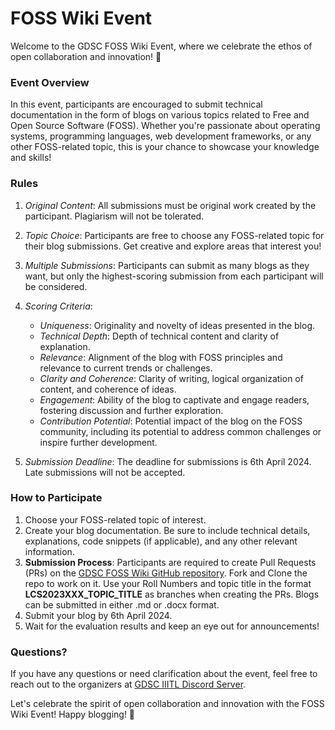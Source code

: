 # FOSS Wiki Event

Welcome to the GDSC FOSS Wiki Event, where we celebrate the ethos of open collaboration and innovation! 🎉

### Event Overview

In this event, participants are encouraged to submit technical documentation in the form of blogs on various topics related to Free and Open Source Software (FOSS). Whether you're passionate about operating systems, programming languages, web development frameworks, or any other FOSS-related topic, this is your chance to showcase your knowledge and skills!

### Rules

1. *Original Content*: All submissions must be original work created by the participant. Plagiarism will not be tolerated.
   
2. *Topic Choice*: Participants are free to choose any FOSS-related topic for their blog submissions. Get creative and explore areas that interest you!

3. *Multiple Submissions*: Participants can submit as many blogs as they want, but only the highest-scoring submission from each participant will be considered.

4. *Scoring Criteria*:
   - *Uniqueness*: Originality and novelty of ideas presented in the blog.
   - *Technical Depth*: Depth of technical content and clarity of explanation.
   - *Relevance*: Alignment of the blog with FOSS principles and relevance to current trends or challenges.
   - *Clarity and Coherence*: Clarity of writing, logical organization of content, and coherence of ideas.
   - *Engagement*: Ability of the blog to captivate and engage readers, fostering discussion and further exploration.
   - *Contribution Potential*: Potential impact of the blog on the FOSS community, including its potential to address common challenges or inspire further development.

5. *Submission Deadline*: The deadline for submissions is 6th April 2024. Late submissions will not be accepted.

### How to Participate

1. Choose your FOSS-related topic of interest.
2. Create your blog documentation. Be sure to include technical details, explanations, code snippets (if applicable), and any other relevant information.
3. **Submission Process**: Participants are required to create Pull Requests (PRs) on the [GDSC FOSS Wiki GitHub repository](https://github.com/DSC-IIITL/FOSS-Wiki). Fork and Clone the repo to work on it.  Use your Roll Numbers and topic title in the format **LCS2023XXX_TOPIC_TITLE** as branches when creating the PRs. Blogs can be submitted in either .md or .docx format.
4. Submit your blog by 6th April 2024.
5. Wait for the evaluation results and keep an eye out for announcements!

### Questions?

If you have any questions or need clarification about the event, feel free to reach out to the organizers at [GDSC IIITL Discord Server](https://discord.gg/NUdeuTy33Z).

Let's celebrate the spirit of open collaboration and innovation with the FOSS Wiki Event! Happy blogging! 🚀
